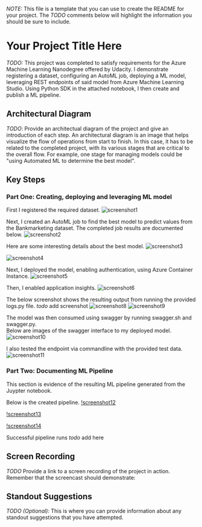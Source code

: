 *NOTE:* This file is a template that you can use to create the README for your project. The *TODO* comments below will highlight the information you should be sure to include.


# Your Project Title Here

*TODO:* 
This project was completed to satisfy requirements for the Azure Machine Learning Nanodegree offered by Udacity.  I demonstrate registering a dataset, configuring an AutoML job, deploying a ML model, leveraging REST endpoints of said model from Azure Machine Learning Studio.  Using Python SDK in the attached notebook, I then create and publish a ML pipeline.

## Architectural Diagram
*TODO*: Provide an architectual diagram of the project and give an introduction of each step. An architectural diagram is an image that helps visualize the flow of operations from start to finish. In this case, it has to be related to the completed project, with its various stages that are critical to the overall flow. For example, one stage for managing models could be "using Automated ML to determine the best model". 

## Key Steps
### Part One: Creating, deploying and leveraging ML model

First I registered the required dataset.
![screenshot1](https://github.com/torijule/nd00333_AZMLND_C2/blob/master/sample_screenshots/Dataset.png)

Next, I created an AutoML job to find the best model to predict values from the Bankmarketing dataset.  The completed job results are documented below.
![screenshot2](https://github.com/torijule/nd00333_AZMLND_C2/blob/master/sample_screenshots/CompletedAutoMLJob.png)

Here are some interesting details about the best model.
![screenshot3](https://github.com/torijule/nd00333_AZMLND_C2/blob/master/sample_screenshots/ModelAlgorithms.png)

![screenshot4](https://github.com/torijule/nd00333_AZMLND_C2/blob/master/sample_screenshots/ModelExplination.png)

Next, I deployed the model, enabling authentication, using Azure Container Instance.
![screenshot5](https://github.com/torijule/nd00333_AZMLND_C2/blob/master/sample_screenshots/DeployingModel.png)

Then, I enabled application insights.
![screenshot6](https://github.com/torijule/nd00333_AZMLND_C2/blob/master/sample_screenshots/EndpointDetails.png)

The below screenshot shows the resulting output from running the provided logs.py file. 
*todo* add screenshot
![screenshot8](https://github.com/torijule/nd00333_AZMLND_C2/blob/master/sample_screenshots/ServerRoutes.png)
![screenshot9](https://github.com/torijule/nd00333_AZMLND_C2/blob/master/sample_screenshots/ServerOutput2.png)

The model was then consumed using swagger by running swagger.sh and swagger.py.  
Below are images of the swagger interface to my deployed model.
![screenshot10](https://github.com/torijule/nd00333_AZMLND_C2/blob/master/sample_screenshots/SwaggerView.png)

I also tested the endpoint via commandline with the provided test data.
![screenshot11](https://github.com/torijule/nd00333_AZMLND_C2/blob/master/sample_screenshots/EndpointResults.png)

### Part Two: Documenting ML Pipeline
This section is evidence of the resulting ML pipeline generated from the Juypter notebook.

Below is the created pipeline.
[!screenshot12](https://github.com/torijule/nd00333_AZMLND_C2/blob/master/sample_screenshots/CompletedPipeline.png)

[!screenshot13](https://github.com/torijule/nd00333_AZMLND_C2/blob/master/sample_screenshots/PipelineDetails.png)

[!screenshot14](https://github.com/torijule/nd00333_AZMLND_C2/blob/master/sample_screenshots/PipelineEndpoint.png)

Successful pipeline runs
*todo* add here

## Screen Recording
*TODO* Provide a link to a screen recording of the project in action. Remember that the screencast should demonstrate:

## Standout Suggestions
*TODO (Optional):* This is where you can provide information about any standout suggestions that you have attempted.
